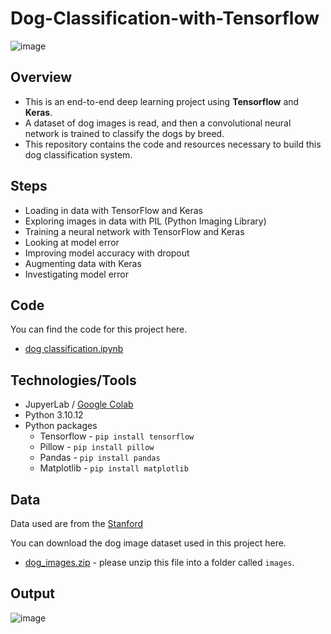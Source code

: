 # Dog-Classification-with-Tensorflow 

![image](https://github.com/LasithaAmarasinghe/Dog-Classification-with-Tensorflow/assets/106037441/a857021a-c305-4d4f-8a31-7ea70a54e985)

## Overview

* This is an end-to-end deep learning project using **Tensorflow** and **Keras**.
* A dataset of dog images is read, and then a convolutional neural network is trained to classify the dogs by breed.
* This repository contains the code and resources necessary to build this dog classification system.

## Steps

* Loading in data with TensorFlow and Keras
* Exploring images in data with PIL (Python Imaging Library)
* Training a neural network with TensorFlow and Keras
* Looking at model error
* Improving model accuracy with dropout
* Augmenting data with Keras
* Investigating model error

## Code
You can find the code for this project here.
* [dog classification.ipynb](https://github.com/LasithaAmarasinghe/Dog-Classification-with-Tensorflow-/blob/main/dog%20classification.ipynb)

## Technologies/Tools

* JupyerLab / [Google Colab](https://colab.research.google.com/)
* Python 3.10.12
* Python packages
    * Tensorflow  - `pip install tensorflow`
    * Pillow  - `pip install pillow`
    * Pandas  - `pip install pandas`
    * Matplotlib - `pip install matplotlib`
     
## Data

Data used are from the [Stanford](http://vision.stanford.edu/aditya86/ImageNetDogs/)

You can download the dog image dataset used in this project here.

* [dog_images.zip](https://drive.google.com/uc?export=download&id=1sj62C-9WKD09-8iYSeEvXmAGQoY2oFFQ) - please unzip this file into a folder called `images`.

## Output

![image](https://github.com/LasithaAmarasinghe/Dog-Classification-with-Tensorflow-/assets/106037441/05d2f9bd-c320-4082-9a20-1d64bcb1c7ef)
